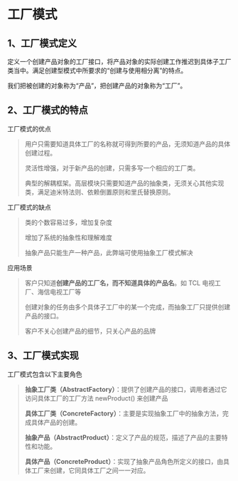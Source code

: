 # 工厂模式

## 1、工厂模式定义

定义一个创建产品对象的工厂接口，将产品对象的实际创建工作推迟到具体子工厂类当中。满足创建型模式中所要求的“创建与使用相分离”的特点。

我们把被创建的对象称为“产品”，把创建产品的对象称为“工厂”。

## 2、工厂模式的特点

工厂模式的优点

> 用户只需要知道具体工厂的名称就可得到所要的产品，无须知道产品的具体创建过程。
> 
> 灵活性增强，对于新产品的创建，只需多写一个相应的工厂类。
> 
> 典型的解耦框架。高层模块只需要知道产品的抽象类，无须关心其他实现类，满足迪米特法则、依赖倒置原则和里氏替换原则。
> 

工厂模式的缺点

> 类的个数容易过多，增加复杂度
> 
> 增加了系统的抽象性和理解难度
>
> 抽象产品只能生产一种产品，此弊端可使用抽象工厂模式解决
> 

应用场景

> 客户只知道**创建产品的工厂名，而不知道具体的产品名**。如 TCL 电视工厂、海信电视工厂等
>
> 创建对象的任务由多个具体子工厂中的某一个完成，而抽象工厂只提供创建产品的接口。
>
> 客户不关心创建产品的细节，只关心产品的品牌
>

## 3、工厂模式实现

工厂模式包含以下主要角色

> **抽象工厂类（AbstractFactory）**：提供了创建产品的接口，调用者通过它访问具体工厂的工厂方法 newProduct() 来创建产品
>
> **具体工厂类（ConcreteFactory）**：主要是实现抽象工厂中的抽象方法，完成具体产品的创建。
>
> **抽象产品（AbstractProduct）**：定义了产品的规范，描述了产品的主要特性和功能。
>
> **具体产品（ConcreteProduct）**：实现了抽象产品角色所定义的接口，由具体工厂来创建，它同具体工厂之间一一对应。


